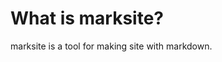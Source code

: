 <script type="application/ld+json">
{
  "@type": "Article",
  "headline": "What is marksite?",
  "name": "What-is-marksite",
  "url": "https://github.com/cnlon/marksite/blob/master/markdown/what-is-marksite.md",
  "dateCreated": "2017-01-21",
  "dateModified": "2017-01-21",
  "datePublished": "2017-01-21"
}
</script>

What is marksite?
===

marksite is a tool for making site with markdown.
